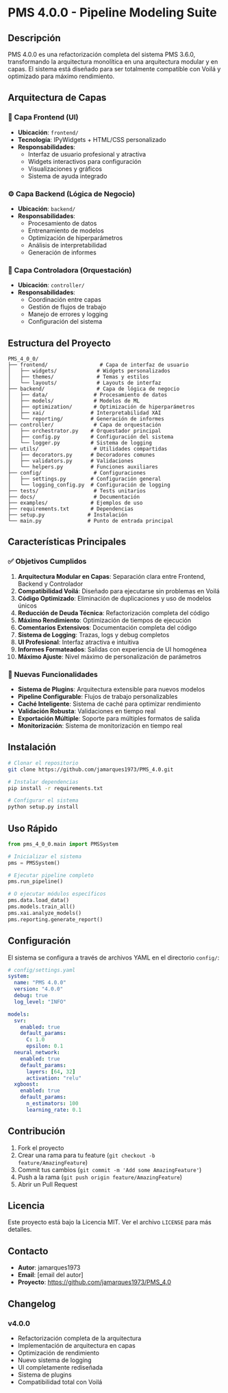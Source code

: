 # PMS 4.0.0 - Pipeline Modeling Suite

## Descripción
PMS 4.0.0 es una refactorización completa del sistema PMS 3.6.0, transformando la arquitectura monolítica en una arquitectura modular y en capas. El sistema está diseñado para ser totalmente compatible con Voilá y optimizado para máximo rendimiento.

## Arquitectura de Capas

### 🎨 Capa Frontend (UI)
- **Ubicación**: `frontend/`
- **Tecnología**: IPyWidgets + HTML/CSS personalizado
- **Responsabilidades**:
  - Interfaz de usuario profesional y atractiva
  - Widgets interactivos para configuración
  - Visualizaciones y gráficos
  - Sistema de ayuda integrado

### ⚙️ Capa Backend (Lógica de Negocio)
- **Ubicación**: `backend/`
- **Responsabilidades**:
  - Procesamiento de datos
  - Entrenamiento de modelos
  - Optimización de hiperparámetros
  - Análisis de interpretabilidad
  - Generación de informes

### 🎯 Capa Controladora (Orquestación)
- **Ubicación**: `controller/`
- **Responsabilidades**:
  - Coordinación entre capas
  - Gestión de flujos de trabajo
  - Manejo de errores y logging
  - Configuración del sistema

## Estructura del Proyecto

```
PMS_4_0_0/
├── frontend/                 # Capa de interfaz de usuario
│   ├── widgets/             # Widgets personalizados
│   ├── themes/              # Temas y estilos
│   └── layouts/             # Layouts de interfaz
├── backend/                 # Capa de lógica de negocio
│   ├── data/               # Procesamiento de datos
│   ├── models/             # Modelos de ML
│   ├── optimization/       # Optimización de hiperparámetros
│   ├── xai/               # Interpretabilidad XAI
│   └── reporting/         # Generación de informes
├── controller/             # Capa de orquestación
│   ├── orchestrator.py    # Orquestador principal
│   ├── config.py          # Configuración del sistema
│   └── logger.py          # Sistema de logging
├── utils/                  # Utilidades compartidas
│   ├── decorators.py      # Decoradores comunes
│   ├── validators.py      # Validaciones
│   └── helpers.py         # Funciones auxiliares
├── config/                 # Configuraciones
│   ├── settings.py        # Configuración general
│   └── logging_config.py  # Configuración de logging
├── tests/                  # Tests unitarios
├── docs/                   # Documentación
├── examples/              # Ejemplos de uso
├── requirements.txt       # Dependencias
├── setup.py              # Instalación
└── main.py               # Punto de entrada principal
```

## Características Principales

### ✅ Objetivos Cumplidos

1. **Arquitectura Modular en Capas**: Separación clara entre Frontend, Backend y Controlador
2. **Compatibilidad Voilá**: Diseñado para ejecutarse sin problemas en Voilá
3. **Código Optimizado**: Eliminación de duplicaciones y uso de modelos únicos
4. **Reducción de Deuda Técnica**: Refactorización completa del código
5. **Máximo Rendimiento**: Optimización de tiempos de ejecución
6. **Comentarios Extensivos**: Documentación completa del código
7. **Sistema de Logging**: Trazas, logs y debug completos
8. **UI Profesional**: Interfaz atractiva e intuitiva
9. **Informes Formateados**: Salidas con experiencia de UI homogénea
10. **Máximo Ajuste**: Nivel máximo de personalización de parámetros

### 🚀 Nuevas Funcionalidades

- **Sistema de Plugins**: Arquitectura extensible para nuevos modelos
- **Pipeline Configurable**: Flujos de trabajo personalizables
- **Caché Inteligente**: Sistema de caché para optimizar rendimiento
- **Validación Robusta**: Validaciones en tiempo real
- **Exportación Múltiple**: Soporte para múltiples formatos de salida
- **Monitorización**: Sistema de monitorización en tiempo real

## Instalación

```bash
# Clonar el repositorio
git clone https://github.com/jamarques1973/PMS_4.0.git

# Instalar dependencias
pip install -r requirements.txt

# Configurar el sistema
python setup.py install
```

## Uso Rápido

```python
from pms_4_0_0.main import PMSSystem

# Inicializar el sistema
pms = PMSSystem()

# Ejecutar pipeline completo
pms.run_pipeline()

# O ejecutar módulos específicos
pms.data.load_data()
pms.models.train_all()
pms.xai.analyze_models()
pms.reporting.generate_report()
```

## Configuración

El sistema se configura a través de archivos YAML en el directorio `config/`:

```yaml
# config/settings.yaml
system:
  name: "PMS 4.0.0"
  version: "4.0.0"
  debug: true
  log_level: "INFO"

models:
  svr:
    enabled: true
    default_params:
      C: 1.0
      epsilon: 0.1
  neural_network:
    enabled: true
    default_params:
      layers: [64, 32]
      activation: "relu"
  xgboost:
    enabled: true
    default_params:
      n_estimators: 100
      learning_rate: 0.1
```

## Contribución

1. Fork el proyecto
2. Crear una rama para tu feature (`git checkout -b feature/AmazingFeature`)
3. Commit tus cambios (`git commit -m 'Add some AmazingFeature'`)
4. Push a la rama (`git push origin feature/AmazingFeature`)
5. Abrir un Pull Request

## Licencia

Este proyecto está bajo la Licencia MIT. Ver el archivo `LICENSE` para más detalles.

## Contacto

- **Autor**: jamarques1973
- **Email**: [email del autor]
- **Proyecto**: https://github.com/jamarques1973/PMS_4.0

## Changelog

### v4.0.0
- Refactorización completa de la arquitectura
- Implementación de arquitectura en capas
- Optimización de rendimiento
- Nuevo sistema de logging
- UI completamente rediseñada
- Sistema de plugins
- Compatibilidad total con Voilá
